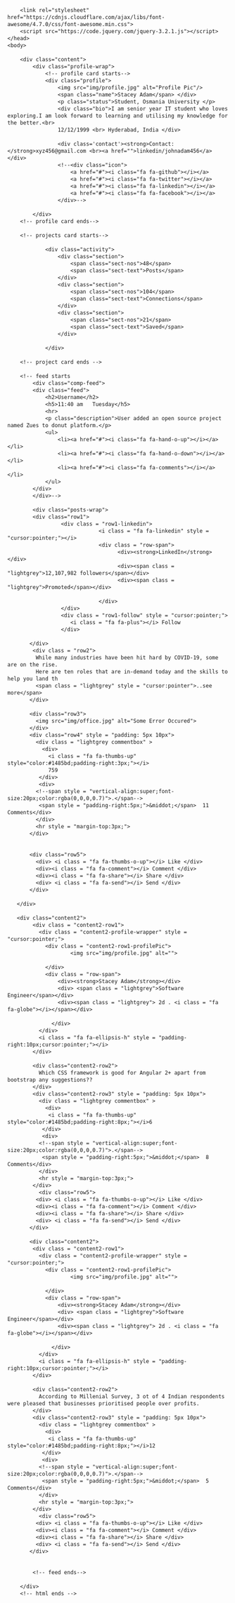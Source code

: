 <!DOCTYPE html>
<html lang="en"><!-- language is selected-->
    <head>
        <meta charset="UTF-8">
        <title>Profile page</title>
        <link rel="stylesheet" href="style.css">

        <link rel="stylesheet" href="https://cdnjs.cloudflare.com/ajax/libs/font-awesome/4.7.0/css/font-awesome.min.css">
        <script src="https://code.jquery.com/jquery-3.2.1.js"></script>
    </head>
    <body>

        <div class="content">
            <div class="profile-wrap">
                <!-- profile card starts-->
                <div class="profile">
                    <img src="img/profile.jpg" alt="Profile Pic"/>
                    <span class="name">Stacey Adam</span> </div>
                    <p class="status">Student, Osmania University </p>
                    <div class="bio">I am senior year IT student who loves exploring.I am look forward to learning and utilising my knowledge for the better.<br>
                    12/12/1999 <br> Hyderabad, India </div>

                    <div class='contact'><strong>Contact: </strong>xyz456@gmail.com <br><a href="">linkedin/johnadam456</a></div>
                    <!--<div class="icon">
                        <a href="#"><i class="fa fa-github"></i></a>
                        <a href="#"><i class="fa fa-twitter"></i></a>
                        <a href="#"><i class="fa fa-linkedin"></i></a>
                        <a href="#"><i class="fa fa-facebook"></i></a>
                    </div>-->

            </div>
        <!-- profile card ends-->

        <!-- projects card starts-->

                <div class="activity">
                    <div class="section">
                        <span class="sect-nos">48</span>
                        <span class="sect-text">Posts</span>
                    </div>
                    <div class="section">
                        <span class="sect-nos">104</span>
                        <span class="sect-text">Connections</span>
                    </div>
                    <div class="section">
                        <span class="sect-nos">21</span>
                        <span class="sect-text">Saved</span>
                    </div>

                </div>

        <!-- project card ends -->

        <!-- feed starts
            <div class="comp-feed">
            <div class="feed">
                <h2>Username</h2>
                <h5>11:40 am   Tuesday</h5>
                <hr>
                <p class="description">User added an open source project named Zues to donut platform.</p>
                <ul>
                    <li><a href="#"><i class="fa fa-hand-o-up"></i></a></li>
                    <li><a href="#"><i class="fa fa-hand-o-down"></i></a></li>
                    <li><a href="#"><i class="fa fa-comments"></i></a></li>
                </ul>
            </div>
            </div>-->

            <div class="posts-wrap">
            <div class="row1">
                     <div class = "row1-linkedin">
                                 <i class = "fa fa-linkedin" style = "cursor:pointer;"></i>
                                 <div class = "row-span">
                                       <div><strong>LinkedIn</strong></div>
                                       <div><span class = "lightgrey">12,107,982 followers</span></div>
                                       <div><span class = "lightgrey">Promoted</span></div>

                                 </div>
                     </div>
                     <div class = "row1-follow" style = "cursor:pointer;">
                        <i class = "fa fa-plus"></i> Follow
                     </div>

           </div>
            <div class = "row2">
             While many industries have been hit hard by COVID-19, some are on the rise.
             Here are ten roles that are in-demand today and the skills to help you land th
             <span class = "lightgrey" style = "cursor:pointer">..see more</span>
           </div>

           <div class="row3">
             <img src="img/office.jpg" alt="Some Error Occured">
           </div>
           <div class="row4" style = "padding: 5px 10px">
             <div class = "lightgrey commentbox" >
               <div>
                 <i class = "fa fa-thumbs-up"  style="color:#1485bd;padding-right:3px;"></i>
                 759
              </div>
              <div>
             <!--span style = "vertical-align:super;font-size:20px;color:rgba(0,0,0,0.7)">.</span-->
              <span style = "padding-right:5px;">&middot;</span>  11 Comments</div>
             </div>
             <hr style = "margin-top:3px;">
           </div>


           <div class="row5">
             <div> <i class = "fa fa-thumbs-o-up"></i> Like </div>
             <div><i class = "fa fa-comment"></i> Comment </div>
             <div><i class = "fa fa-share"></i> Share </div>
             <div> <i class = "fa fa-send"></i> Send </div>
           </div>

       </div>

       <div class="content2">
            <div class = "content2-row1">
              <div class = "content2-profile-wrapper" style = "cursor:pointer;">
                <div class = "content2-row1-profilePic">
                        <img src="img/profile.jpg" alt="">

                </div>
                <div class = "row-span">
                    <div><strong>Stacey Adam</strong></div>
                    <div> <span class = "lightgrey">Software Engineer</span></div>
                    <div><span class = "lightgrey"> 2d . <i class = "fa fa-globe"></i></span></div>

                  </div>
              </div>
              <i class = "fa fa-ellipsis-h" style = "padding-right:10px;cursor:pointer;"></i>
            </div>

            <div class="content2-row2">
              Which CSS framework is good for Angular 2+ apart from bootstrap any suggestions??
            </div>
            <div class="content2-row3" style = "padding: 5px 10px">
              <div class = "lightgrey commentbox" >
                <div>
                 <i class = "fa fa-thumbs-up" style="color:#1485bd;padding-right:8px;"></i>6
               </div>
               <div>
              <!--span style = "vertical-align:super;font-size:20px;color:rgba(0,0,0,0.7)">.</span-->
               <span style = "padding-right:5px;">&middot;</span>  8 Comments</div>
              </div>
              <hr style = "margin-top:3px;">
            </div>
              <div class="row5">
             <div> <i class = "fa fa-thumbs-o-up"></i> Like </div>
             <div><i class = "fa fa-comment"></i> Comment </div>
             <div><i class = "fa fa-share"></i> Share </div>
             <div> <i class = "fa fa-send"></i> Send </div>
           </div>

           <div class="content2">
            <div class = "content2-row1">
              <div class = "content2-profile-wrapper" style = "cursor:pointer;">
                <div class = "content2-row1-profilePic">
                        <img src="img/profile.jpg" alt="">

                </div>
                <div class = "row-span">
                    <div><strong>Stacey Adam</strong></div>
                    <div> <span class = "lightgrey">Software Engineer</span></div>
                    <div><span class = "lightgrey"> 2d . <i class = "fa fa-globe"></i></span></div>

                  </div>
              </div>
              <i class = "fa fa-ellipsis-h" style = "padding-right:10px;cursor:pointer;"></i>
            </div>

            <div class="content2-row2">
              According to Millenial Survey, 3 ot of 4 Indian respondents were pleased that businesses prioritised people over profits.
            </div>
            <div class="content2-row3" style = "padding: 5px 10px">
              <div class = "lightgrey commentbox" >
                <div>
                 <i class = "fa fa-thumbs-up" style="color:#1485bd;padding-right:8px;"></i>12
               </div>
               <div>
              <!--span style = "vertical-align:super;font-size:20px;color:rgba(0,0,0,0.7)">.</span-->
               <span style = "padding-right:5px;">&middot;</span>  5 Comments</div>
              </div>
              <hr style = "margin-top:3px;">
            </div>
              <div class="row5">
             <div> <i class = "fa fa-thumbs-o-up"></i> Like </div>
             <div><i class = "fa fa-comment"></i> Comment </div>
             <div><i class = "fa fa-share"></i> Share </div>
             <div> <i class = "fa fa-send"></i> Send </div>
           </div>


            <!-- feed ends-->

        </div>
        <!-- html ends -->
